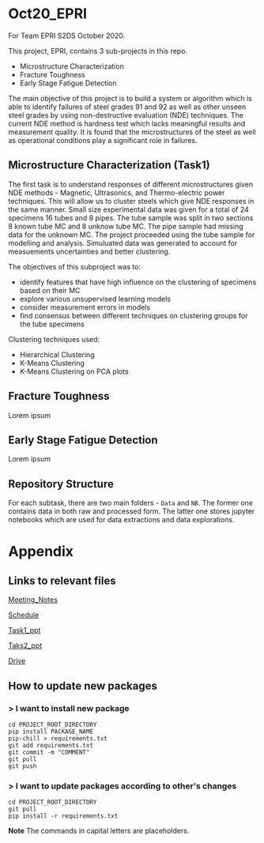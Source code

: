 # Oct20_EPRI
For Team EPRI S2DS October 2020.


This project, EPRI, contains 3 sub-projects in this repo.
 * Microstructure Characterization
 * Fracture Toughness
 * Early Stage Fatigue Detection
 
The main objective of this project is to build a system or algorithm which is able to identify failures of steel grades 91 and 92 as well as other unseen steel grades by using non-destructive evaluation (NDE) techniques. The current NDE method is hardness test which lacks meaningful results and measurement quality. It is found that the microstructures of the steel as well as operational conditions play a significant role in failures.

## Microstructure Characterization (Task1)
The first task is to understand responses of different microstructures given NDE methods - Magnetic, Ultrasonics, and Thermo-electric power techniques. This will allow us to cluster steels which give NDE responses in the same manner.
Small size experimental data was given for a total of 24 specimens 16 tubes and 8 pipes. The tube sample was split in two sections 8 known tube MC and 8 unknow tube MC. The pipe sample had missing data for the unknown MC. The project proceeded using the tube sample for modelling and analysis.
Simuluated data was generated to account for measuements uncertainties and better clustering.

The objectives of this subproject was to:
- identify features that have high influence on the clustering of specimens based on their MC
- explore various unsupervised learning models
- consider measurement errors in models
- find consensus between different techniques on clustering groups for the tube specimens

Clustering techniques used:
- Hierarchical Clustering 
- K-Means Clustering
- K-Means Clustering on PCA plots


## Fracture Toughness
Lorem ipsum



## Early Stage Fatigue Detection
Lorem ipsum


## Repository Structure
For each subtask, there are two main folders - `Data` and `NB`. The former one contains data in both raw and processed form. The latter one stores jupyter notebooks which are used for data extractions and data explorations.

# Appendix

## Links to relevant files

[Meeting_Notes](https://docs.google.com/document/d/1_8HSxKLifdZpNco2R6hCWIW6vQlPRSUpxpNqa5SYH8E)

[Schedule](https://docs.google.com/document/d/1Up_pa0ke6wyo4jn19nN48EyxbP5PSi_h/edit)

[Task1_ppt](https://docs.google.com/presentation/d/1QcZ-V8CXSpTUVbvfbHhydaB4qMhmnLku/edit?usp=drive_web&ouid=108700018416396420286&dls=true)

[Taks2_ppt](https://drive.google.com/drive/folders/1trCtQS9SmXAruXdWSbc9mPTWhp05Srtz?ths=true)

[Drive](https://drive.google.com/drive/folders/18NV_jjDFdq_Y-7V8B-2fPNCj60IIbeJs)

## How to update new packages

### > I want to install new package

```
cd PROJECT_ROOT_DIRECTORY
pip install PACKAGE_NAME
pip-chill > requirements.txt
git add requirements.txt
git commit -m "COMMENT"
git pull
git push
```
### > I want to update packages according to other's changes
```
cd PROJECT_ROOT_DIRECTORY
git pull
pip install -r requirements.txt
```
**Note** The commands in capital letters are placeholders.
